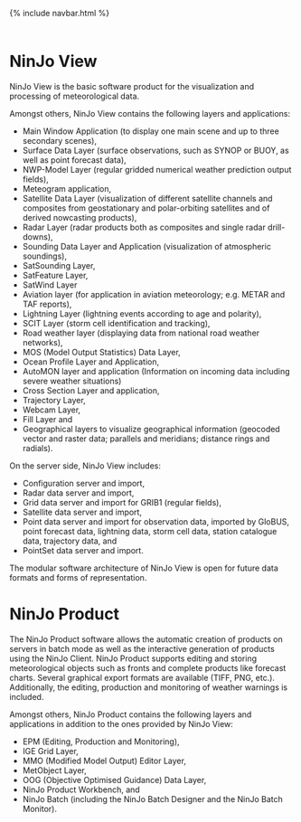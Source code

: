 <link href="style.css" rel="stylesheet">

{% include navbar.html %}

<p style="margin: 60px 0px 0px 0px;" />

# NinJo View

NinJo View is the basic software product for the visualization and processing of meteorological data.

Amongst others, NinJo View contains the following layers and applications:

- Main Window Application (to display one main scene and up to three secondary scenes),
- Surface Data Layer (surface observations, such as SYNOP or BUOY, as well as point forecast data),
- NWP-Model Layer (regular gridded numerical weather prediction output fields),
- Meteogram application,
- Satellite Data Layer (visualization of different satellite channels and composites from geostationary and polar-orbiting satellites and of derived nowcasting products),
- Radar Layer (radar products both as composites and single radar drill-downs),
- Sounding Data Layer and Application (visualization of atmospheric soundings),
- SatSounding Layer,
- SatFeature Layer,
- SatWind Layer
- Aviation layer (for application in aviation meteorology; e.g. METAR and TAF reports),
- Lightning Layer (lightning events according to age and polarity),
- SCIT Layer (storm cell identification and tracking), 
- Road weather layer (displaying data from national road weather networks),
- MOS (Model Output Statistics) Data Layer,
- Ocean Profile Layer and Application, 
- AutoMON layer and application (Information on incoming data including severe weather situations)
- Cross Section Layer and application,
- Trajectory Layer,
- Webcam Layer,
- Fill Layer and
- Geographical layers to visualize geographical information (geocoded vector and raster data; parallels and meridians; distance rings and radials).

On the server side, NinJo View includes:

- Configuration server and import,
- Radar data server and import,
- Grid data server and import for GRIB1 (regular fields),
- Satellite data server and import,
- Point data server and import for observation data, imported by GloBUS, point forecast data, lightning data, storm cell data, station catalogue data, trajectory data, and
- PointSet data server and import.

The modular software architecture of NinJo View is open for future data formats and forms of representation. 

# NinJo Product

The NinJo Product software allows the automatic creation of products on servers in batch mode as well as the interactive generation of products using the NinJo Client. NinJo Product supports editing and storing meteorological objects such as fronts and complete products like forecast charts. Several graphical export formats are available (TIFF, PNG, etc.). Additionally, the editing, production and monitoring of weather warnings is included.

Amongst others, NinJo Product contains the following layers and applications in addition to the ones provided by NinJo View:

- EPM (Editing, Production and Monitoring),
- IGE Grid Layer,
- MMO (Modified Model Output) Editor Layer,
- MetObject Layer,
- OOG (Objective Optimised Guidance) Data Layer,
- NinJo Product Workbench, and
- NinJo Batch (including the NinJo Batch Designer and the NinJo Batch Monitor).
